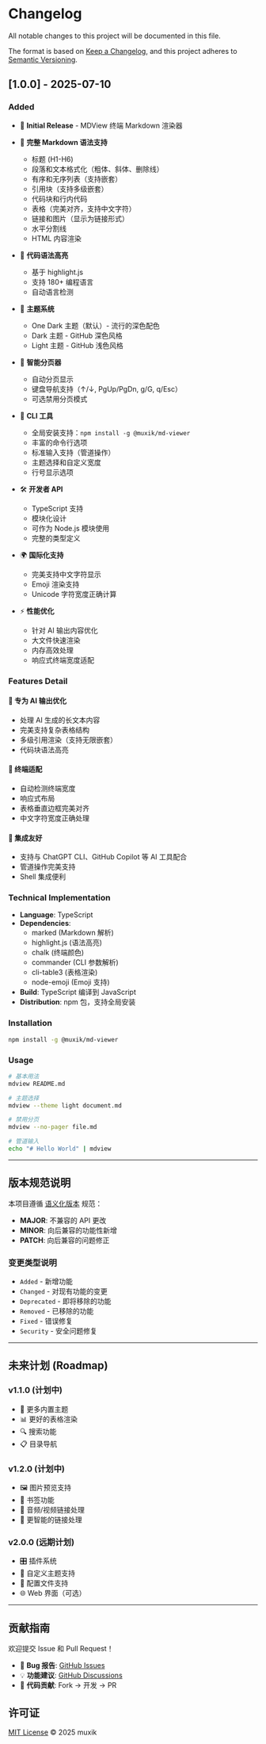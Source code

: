 # Changelog

All notable changes to this project will be documented in this file.

The format is based on [Keep a Changelog](https://keepachangelog.com/en/1.0.0/),
and this project adheres to [Semantic Versioning](https://semver.org/spec/v2.0.0.html).

## [1.0.0] - 2025-07-10

### Added
- 🎉 **Initial Release** - MDView 终端 Markdown 渲染器
- 📝 **完整 Markdown 语法支持**
  - 标题 (H1-H6)
  - 段落和文本格式化（粗体、斜体、删除线）
  - 有序和无序列表（支持嵌套）
  - 引用块（支持多级嵌套）
  - 代码块和行内代码
  - 表格（完美对齐，支持中文字符）
  - 链接和图片（显示为链接形式）
  - 水平分割线
  - HTML 内容渲染

- 🎨 **代码语法高亮**
  - 基于 highlight.js
  - 支持 180+ 编程语言
  - 自动语言检测

- 🌈 **主题系统**
  - One Dark 主题（默认）- 流行的深色配色
  - Dark 主题 - GitHub 深色风格
  - Light 主题 - GitHub 浅色风格

- 📖 **智能分页器**
  - 自动分页显示
  - 键盘导航支持（↑/↓, PgUp/PgDn, g/G, q/Esc）
  - 可选禁用分页模式

- 🔧 **CLI 工具**
  - 全局安装支持：`npm install -g @muxik/md-viewer`
  - 丰富的命令行选项
  - 标准输入支持（管道操作）
  - 主题选择和自定义宽度
  - 行号显示选项

- 🛠️ **开发者 API**
  - TypeScript 支持
  - 模块化设计
  - 可作为 Node.js 模块使用
  - 完整的类型定义

- 🌍 **国际化支持**
  - 完美支持中文字符显示
  - Emoji 渲染支持
  - Unicode 字符宽度正确计算

- ⚡ **性能优化**
  - 针对 AI 输出内容优化
  - 大文件快速渲染
  - 内存高效处理
  - 响应式终端宽度适配

### Features Detail

#### 🎯 专为 AI 输出优化
- 处理 AI 生成的长文本内容
- 完美支持复杂表格结构
- 多级引用渲染（支持无限嵌套）
- 代码块语法高亮

#### 📱 终端适配
- 自动检测终端宽度
- 响应式布局
- 表格垂直边框完美对齐
- 中文字符宽度正确处理

#### 🔗 集成友好
- 支持与 ChatGPT CLI、GitHub Copilot 等 AI 工具配合
- 管道操作完美支持
- Shell 集成便利

### Technical Implementation
- **Language**: TypeScript
- **Dependencies**: 
  - marked (Markdown 解析)
  - highlight.js (语法高亮)
  - chalk (终端颜色)
  - commander (CLI 参数解析)
  - cli-table3 (表格渲染)
  - node-emoji (Emoji 支持)
- **Build**: TypeScript 编译到 JavaScript
- **Distribution**: npm 包，支持全局安装

### Installation
```bash
npm install -g @muxik/md-viewer
```

### Usage
```bash
# 基本用法
mdview README.md

# 主题选择
mdview --theme light document.md

# 禁用分页
mdview --no-pager file.md

# 管道输入
echo "# Hello World" | mdview
```

---

## 版本规范说明

本项目遵循 [语义化版本](https://semver.org/) 规范：

- **MAJOR**: 不兼容的 API 更改
- **MINOR**: 向后兼容的功能性新增
- **PATCH**: 向后兼容的问题修正

### 变更类型说明

- `Added` - 新增功能
- `Changed` - 对现有功能的变更
- `Deprecated` - 即将移除的功能
- `Removed` - 已移除的功能
- `Fixed` - 错误修复
- `Security` - 安全问题修复

---

## 未来计划 (Roadmap)

### v1.1.0 (计划中)
- 🎨 更多内置主题
- 📊 更好的表格渲染
- 🔍 搜索功能
- 📋 目录导航

### v1.2.0 (计划中)
- 🖼️ 图片预览支持
- 📖 书签功能
- 🎵 音频/视频链接处理
- 🔗 更智能的链接处理

### v2.0.0 (远期计划)
- 🎛️ 插件系统
- 🎨 自定义主题支持
- 📝 配置文件支持
- 🌐 Web 界面（可选）

---

## 贡献指南

欢迎提交 Issue 和 Pull Request！

- 🐛 **Bug 报告**: [GitHub Issues](https://github.com/muxik/md-viewer/issues)
- 💡 **功能建议**: [GitHub Discussions](https://github.com/muxik/md-viewer/discussions)
- 🤝 **代码贡献**: Fork → 开发 → PR

## 许可证

[MIT License](LICENSE) © 2025 muxik
